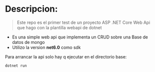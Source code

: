 # Descripcion:
> Este repo es el primer test de un proyecto ASP .NET Core Web Api que hago con la plantilla webapi de dotnet

- Es una simple web api que implementa un CRUD sobre una Base de datos de mongo
- Utilizo la version **net6.0** como sdk

Para arrancar la api solo hay q ejecutar en el directorio base:

    dotnet run